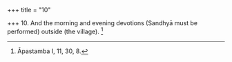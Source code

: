 +++
title = "10"

+++
10. And the morning and evening devotions (Sandhyā must be performed) outside (the village). [^8] 


[^8]:  Āpastamba I, 11, 30, 8.

